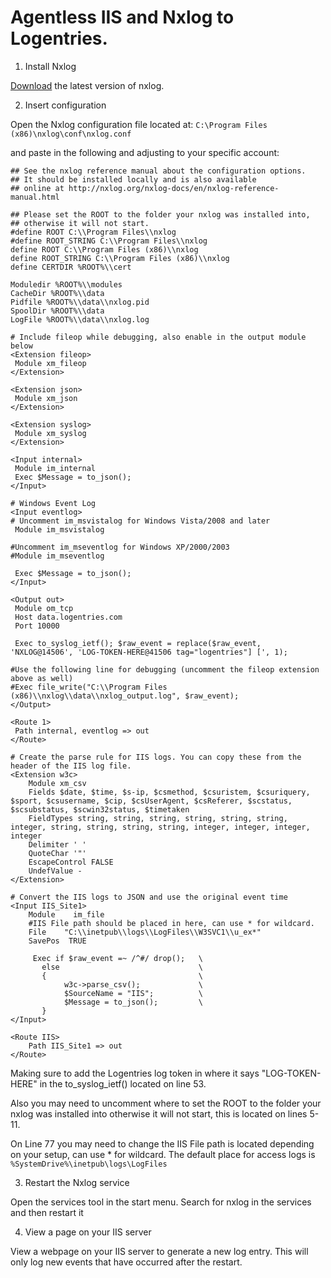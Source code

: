 # Agentless IIS and Nxlog to Logentries.

1. Install Nxlog

[Download](http://nxlog.org/products/nxlog-community-edition/download) the latest version of nxlog. 

2. Insert configuration 

Open the Nxlog configuration file located at: `C:\Program Files (x86)\nxlog\conf\nxlog.conf`

and paste in the following and adjusting to your specific account:

```
## See the nxlog reference manual about the configuration options.
## It should be installed locally and is also available
## online at http://nxlog.org/nxlog-docs/en/nxlog-reference-manual.html
 
## Please set the ROOT to the folder your nxlog was installed into,
## otherwise it will not start.
#define ROOT C:\\Program Files\\nxlog
#define ROOT_STRING C:\\Program Files\\nxlog
define ROOT C:\\Program Files (x86)\\nxlog
define ROOT_STRING C:\\Program Files (x86)\\nxlog
define CERTDIR %ROOT%\\cert
 
Moduledir %ROOT%\\modules
CacheDir %ROOT%\\data
Pidfile %ROOT%\\data\\nxlog.pid
SpoolDir %ROOT%\\data
LogFile %ROOT%\\data\\nxlog.log
 
# Include fileop while debugging, also enable in the output module below
<Extension fileop>
 Module xm_fileop
</Extension>
 
<Extension json>
 Module xm_json
</Extension>
 
<Extension syslog>
 Module xm_syslog
</Extension>
 
<Input internal>
 Module im_internal
 Exec $Message = to_json(); 
</Input>
 
# Windows Event Log
<Input eventlog>
# Uncomment im_msvistalog for Windows Vista/2008 and later
 Module im_msvistalog
 
#Uncomment im_mseventlog for Windows XP/2000/2003
#Module im_mseventlog
 
 Exec $Message = to_json();
</Input>

<Output out>
 Module om_tcp
 Host data.logentries.com
 Port 10000
 
 Exec to_syslog_ietf(); $raw_event = replace($raw_event, 'NXLOG@14506', 'LOG-TOKEN-HERE@41506 tag="logentries"] [', 1);
 
#Use the following line for debugging (uncomment the fileop extension above as well)
#Exec file_write("C:\\Program Files (x86)\\nxlog\\data\\nxlog_output.log", $raw_event);
</Output>
 
<Route 1>
 Path internal, eventlog => out
</Route>

# Create the parse rule for IIS logs. You can copy these from the header of the IIS log file.
<Extension w3c>
    Module xm_csv
    Fields $date, $time, $s-ip, $csmethod, $csuristem, $csuriquery, $sport, $csusername, $cip, $csUserAgent, $csReferer, $scstatus, $scsubstatus, $scwin32status, $timetaken
    FieldTypes string, string, string, string, string, string, integer, string, string, string, string, integer, integer, integer, integer
    Delimiter ' '
    QuoteChar '"'
    EscapeControl FALSE
    UndefValue -
</Extension>
 
# Convert the IIS logs to JSON and use the original event time
<Input IIS_Site1>
    Module    im_file
    #IIS File path should be placed in here, can use * for wildcard.
    File    "C:\\inetpub\\logs\\LogFiles\\W3SVC1\\u_ex*"
    SavePos  TRUE
 
     Exec if $raw_event =~ /^#/ drop();   \
       else                               \
       {                                  \
            w3c->parse_csv();             \
            $SourceName = "IIS";          \
            $Message = to_json();         \
       }
</Input>
 
<Route IIS>
    Path IIS_Site1 => out
</Route>
```

Making sure to add the Logentries log token in where it says "LOG-TOKEN-HERE" in the to_syslog_ietf() located on line 53.

Also you may need to uncomment where to set the ROOT to the folder your nxlog was installed into otherwise it will not start, this is located on lines 5-11.

On Line 77 you may need to change the IIS File path is located depending on your setup, can use * for wildcard. The default place for access logs is `%SystemDrive%\inetpub\logs\LogFiles`

3. Restart the Nxlog service

Open the services tool in the start menu. Search for nxlog in the services and then restart it

4. View a page on your IIS server

View a webpage on your IIS server to generate a new log entry. This will only log new events that have occurred after the restart.
